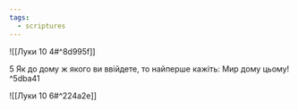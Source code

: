 ```yaml
---
tags:
  - scriptures
---
```


![[Луки 10 4#^8d995f]]

5 Як до дому ж якого ви ввійдете, то найперше кажіть: Мир дому цьому! ^5dba41

![[Луки 10 6#^224a2e]]